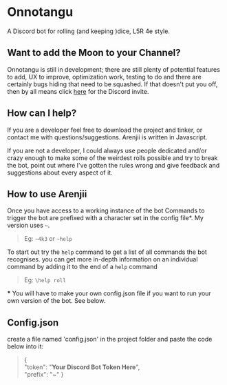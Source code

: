 # Onnotangu

A Discord bot for rolling (and keeping )dice, L5R 4e style. 

## Want to add the Moon to your Channel?

Onnotangu is still in development; there are still plenty of potential features to add, UX to improve, optimization work, testing to do and there are certainly bugs hiding that need to be squashed.
If that doesn't put you off, then by all means click [here](https://discordapp.com/oauth2/authorize?client_id=468926033165549579&scope=bot) for the Discord invite.

## How can I help?

If you are a developer feel free to download the project and tinker, or contact me with questions/suggestions. Arenjii is written in Javascript.

If you are not a developer, I could always use people dedicated and/or crazy enough to make some of the weirdest rolls possible and try to break the bot, point out where I've gotten the rules wrong and give feedback and suggestions about every aspect of it.



## How to use Arenjii
Once you have access to a working instance of the bot
Commands to trigger the bot are prefixed with a character set in the config file*.
My version uses `~`.
>Eg: `~4k3` or `~help`

To start out try the `help` command to get a list of all commands the bot recognises. you can get more in-depth information on an individual command by adding it to the end of a `help` command
>Eg: `\help roll`

__*__ You will have to make your own config.json file if you want to run your own version of the bot. See below.

## Config.json
create a file named 'config.json' in the project folder and paste the code below into it:
>{  
>	"token": "__Your Discord Bot Token Here__",  
>	"prefix": "~" 
>}  
